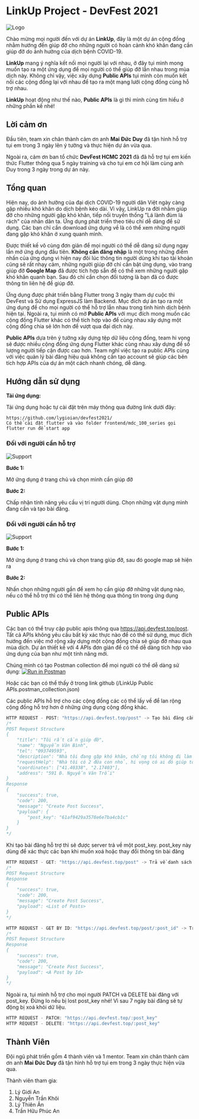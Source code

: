 # LinkUp Project - DevFest 2021

![Logo](./assets/logo.png)

Chào mừng mọi người đến với dự án **LinkUp**, đây là một dự án cộng đồng nhằm hướng đến giúp đỡ cho những người có hoàn cảnh khó khăn đang cần giúp đỡ do ảnh hưởng của dịch bệnh COVID-19.

**LinkUp** mang ý nghĩa kết nối mọi người lại với nhau, ở đây tụi mình mong muốn tạo ra một ứng dụng để mọi người có thể giúp đỡ lẫn nhau trong mùa dịch này. Không chỉ vậy, việc xây dựng **Public APIs** tụi mình còn muốn kết nối các cộng đồng lại với nhau để tạo ra một mạng lưới cộng đồng cùng hỗ trợ nhau.

**LinkUp** hoạt động như thế nào, **Public APIs** là gì thì mình cùng tìm hiểu ở những phần kế nhé!

## Lời cảm ơn

Đầu tiên, team xin chân thành cảm ơn anh **Mai Đức Duy** đã tận hình hỗ trợ tụi em trong 3 ngày lên ý tưởng và thực hiện dự án vừa qua.

Ngoài ra, cảm ơn ban tổ chức **DevFest HCMC 2021** đã đã hỗ trợ tụi em kiến thức Flutter thông qua 5 ngày training và cho tụi em cơ hội làm cùng anh Duy trong 3 ngày trong dự án này.

## Tổng quan

Hiện nay, do ảnh hưởng của đại dịch COVID-19 người dân Việt ngày càng gặp nhiều khó khăn do dịch bệnh kéo dài. Vì vậy, LinkUp ra đời nhằm giúp đỡ cho những người gặp khó khăn, tiếp nối truyền thống "Lá lành đùm lá rách" của nhân dân ta. Ứng dụng phát triển theo tiêu chí dễ dàng để sử dụng. Các bạn chỉ cần download ứng dụng về là có thể xem những người đang gặp khó khăn ở xung quanh mình.

Được thiết kế vô cùng đơn giản để mọi người có thể dễ dàng sử dụng ngay lần mở ứng dụng đầu tiên. **Không cần đăng nhập** là một trong những điểm nhấn của ứng dụng vì hiện nay đôi lúc thông tin người dùng khi tạo tài khoản cũng sẽ rất nhạy cảm, những người giúp đỡ chỉ cần bật ứng dụng, vào trang giúp đỡ **Google Map** đã được tích hợp sẵn để có thể xem những người gặp khó khăn quanh bạn. Sau đó chỉ cần chọn đối tượng là bạn đã có được thông tin liên hệ để giúp đỡ.

Ứng dụng được phát triển bằng Flutter trong 3 ngày tham dự cuộc thi DevFest và Sử dụng ExpressJS làm Backend. Mục đích dự án tạo ra một ứng dụng để cho mọi người có thể hỗ trợ lẫn nhau trong tình hình dịch bệnh hiện tại. Ngoài ra, tụi mình có mở **Public APIs** với mục đích mong muốn các cộng đồng Flutter khác có thể tích hợp vào để cùng nhau xây dựng một cộng đồng chia sẻ lớn hơn để vượt qua đại dịch này.

**Public APIs** dựa trên ý tưởng xây dựng tệp dữ liệu cộng đồng, team hi vọng sẽ được nhiều cộng đồng ứng dụng Flutter khác cùng nhau xây dựng để số lượng người tiếp cận được cao hơn. Team nghĩ việc tạo ra public APIs cùng với việc quản lý bài đăng hiệu quả không cần tạo account sẽ giúp các bên tích hợp APIs của dự án một cách nhanh chóng, dễ dàng.

## Hướng dẫn sử dụng

**Tải ứng dụng:**

Tải ứng dụng hoặc tự cài đặt trên máy thông qua đường link dưới đây:

```
https://github.com/lygioian/devfest2021/
Có thể cài đặt flutter và vào folder frontend/mdc_100_series gọi flutter run để start app
```

### Đối với người cần hỗ trợ

![Support](./assets/howtouse.gif)

**Bước 1:**

Mở ứng dụng ở trang chủ và chọn mình cần giúp đỡ

**Bước 2:**

Chấp nhận tính năng yêu cầu vị trí người dùng. Chọn những vật dụng mình đang cần và tạo bài đăng.

### Đối với người cần hỗ trợ

![Support](./assets/howtohelp.gif)

**Bước 1:**

Mở ứng dụng ở trang chủ và chọn trang giúp đỡ, sau đó google map sẽ hiện ra

**Bước 2:**

Nhấn chọn những người gần để xem họ cần giúp đỡ những vật dụng nào, nếu có thể hỗ trợ thì có thể liên hệ thông qua thông tin trong ứng dụng

## Public APIs

Các bạn có thể truy cập public apis thông qua https://api.devfest.top/post. Tất cả APIs không yêu cầu bất kỳ xác thực nào để có thể sử dụng, mục đích hướng đến việc mở rộng xây dựng một cộng đồng chia sẻ giúp đỡ nhau qua mùa dịch. Dự án thiết kế với 4 APIs đơn giản để có thể dễ dàng tích hợp vào ứng dụng của bạn như một tính năng mới.

Chúng mình có tạo Postman collection để mọi người có thể dễ dàng sử dụng: [![Run in Postman](https://run.pstmn.io/button.svg)](https://app.getpostman.com/run-collection/9866b6b51f388e1e842a)

Hoặc các bạn có thể thấy ở trong link github (/LinkUp Public APIs.postman_collection.json)

Các public APIs hỗ trợ cho các cộng đồng các có thể lấy về để lan rộng cộng đồng hỗ trợ hơn ở những ứng dụng cộng đồng khác.

```js
HTTP REQUEST - POST: "https://api.devfest.top/post" -> Tạo bài đăng cần hỗ trợ.
/*
POST Request Structure
{
    "title": "Tôi rất cần giúp đỡ",
    "name": "Nguyễn Văn Bình",
    "tel": "093749593",
    "description": "Nhà tôi đang gặp khó khăn, chồng tôi không đi làm được 3 tháng nay rồi",
    "requestHelp": "Nhà tôi có 2 đứa con nhỏ, hi vọng có ai đó giúp tôi một ít sữa cho con",
    "coordinates": ["41.40338", "2.17403"],
    "address": "591 Đ. Nguyễn Văn Trỗi"
}
Response
{
    "success": true,
    "code": 200,
    "message": "Create Post Success",
    "payload": {
        "post_key": "61af9429a3578e6e7ba4cb1c"
    }
}
*/
```

Khi tạo bài đăng hỗ trợ thì sẽ được server trả về một post_key. post_key này dùng để xác thực các bạn khi muốn xoá hoặc thay đổi thông tin bài đăng

```js
HTTP REQUEST - GET: "https://api.devfest.top/post" -> Trả về danh sách các bài đăng hỗ trợ
/*
POST Request Structure
Response
{
    "success": true,
    "code": 200,
    "message": "Create Post Success",
    "payload": <List of Posts>
}
*/
```

```js
HTTP REQUEST - GET BY ID: "https://api.devfest.top/post/:post_id" -> Trả về danh sách các bài đăng hỗ trợ
/*
POST Request Structure
Response
{
    "success": true,
    "code": 200,
    "message": "Create Post Success",
    "payload": <A Post by Id>
}
*/
```

Ngoài ra, tụi mình hỗ trợ cho mọi người PATCH và DELETE bài đăng với post_key. Đừng lo nếu bị lost post_key nhé! Vì sau 7 ngày bài đăng sẽ tự động bị xoá khỏi dữ liệu.

```js
HTTP REQUEST - PATCH: "https://api.devfest.top/:post_key"
HTTP REQUEST - DELETE: "https://api.devfest.top/:post_key"
```

## Thành Viên

Đội ngũ phát triển gồm 4 thành viên và 1 mentor.
Team xin chân thành cảm ơn anh **Mai Đức Duy** đã tận hình hỗ trợ tụi em trong 3 ngày thực hiện vừa qua.

Thành viên tham gia:

1. Lý Giới An
2. Nguyễn Trần Khôi
3. Lý Thiên Ân
4. Trần Hữu Phúc An
